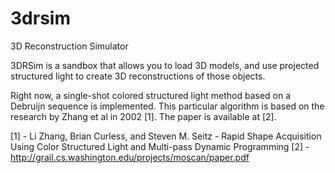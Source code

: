 3drsim
======

3D Reconstruction Simulator

3DRSim is a sandbox that allows you to load 3D models, and use projected structured light to create 3D reconstructions of those objects.

Right now, a single-shot colored structured light method based on a Debruijn sequence is implemented. This particular algorithm is based on the research by Zhang et al in 2002 [1]. The paper is available at [2].

[1] - Li Zhang, Brian Curless, and Steven M. Seitz - Rapid Shape Acquisition Using Color Structured Light and Multi-pass Dynamic Programming
[2] - http://grail.cs.washington.edu/projects/moscan/paper.pdf

